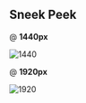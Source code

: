 ## Sneek Peek

@ **1440px**

![1440](public/sneekpeek/1440.png)

@ **1920px**

![1920](public/sneekpeek/1920.png)
